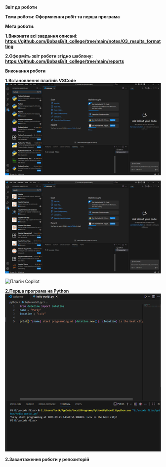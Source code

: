 **Звіт до роботи**

**Тема роботи: Оформлення робіт та перша програма**

**Мета роботи:** 

**1.Виконати всі завдання описані: https://github.com/BobasB/it_college/tree/main/notes/03_results_formatting**

**2.Оформіть звіт роботи згідно шаблону: https://github.com/BobasB/it_college/tree/main/reports**

**Виконання роботи**

**1.Встановлення плагінів VSCode**![Плагін Python](vscode-python-add.png)

![Плагін Jupyter](vscode-jupyter-add.png)

![Плагін Copilot](vscode-copilot.png)

**2.Перша програма на Python** ![Фото першої програми](hello-world1.png)

**2.Завантаження роботи у репозиторій**
